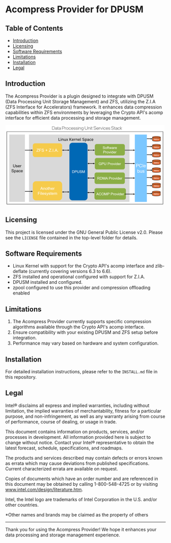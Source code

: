 # Acompress Provider for DPUSM

## Table of Contents

- [Introduction](#introduction)
- [Licensing](#licensing)
- [Software Requirements](#software-requirements)
- [Limitations](#limitations)
- [Installation](#installation)
- [Legal](#legal)

## Introduction

The Acompress Provider is a plugin designed to integrate with DPUSM (Data Processing Unit Storage Management) and ZFS, utilizing the Z.I.A (ZFS Interface for Accelerators) framework. It enhances data compression capabilities within ZFS environments by leveraging the Crypto API's acomp interface for efficient data processing and storage management.

<img src="docs/images/stack.png" alt="stack diagram" width="500"/>


## Licensing

This project is licensed under the GNU General Public License v2.0. Please see the `LICENSE` file contained in the top-level folder for details.

## Software Requirements

- Linux Kernel with support for the Crypto API's acomp interface and zlib-deflate (currently covering versions 6.3 to 6.6).
- ZFS installed and operational configured with support for Z.I.A.
- DPUSM installed and configured.
- zpool configured to use this provider and compression offloading enabled


## Limitations

1. The Acompress Provider currently supports specific compression algorithms available through the Crypto API's acomp interface.
2. Ensure compatibility with your existing DPUSM and ZFS setup before integration.
3. Performance may vary based on hardware and system configuration.

## Installation

For detailed installation instructions, please refer to the `INSTALL.md` file in this repository.

## Legal

Intel&reg; disclaims all express and implied warranties, including without limitation, the implied warranties of merchantability, fitness for a particular purpose, and non-infringement, as well as any warranty arising from course of performance, course of dealing, or usage in trade.

This document contains information on products, services, and/or processes in development. All information provided here is subject to change without notice. Contact your Intel&reg; representative to obtain the latest forecast, schedule, specifications, and roadmaps.

The products and services described may contain defects or errors known as errata which may cause deviations from published specifications. Current characterized errata are available on request.

Copies of documents which have an order number and are referenced in this document may be obtained by calling 1-800-548-4725 or by visiting www.intel.com/design/literature.htm.

Intel, the Intel logo are trademarks of Intel Corporation in the U.S. and/or other countries.

\*Other names and brands may be claimed as the property of others

---

Thank you for using the Acompress Provider! We hope it enhances your data processing and storage management experience.
